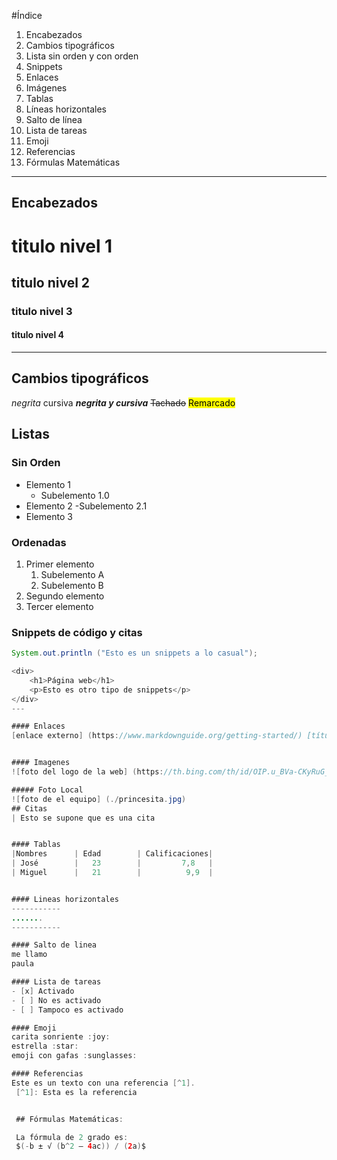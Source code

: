 #Índice

1. Encabezados
2. Cambios tipográficos
3. Lista sin orden y con orden
4. Snippets
5. Enlaces
6. Imágenes
7. Tablas
8. Líneas horizontales
9. Salto de línea
10. Lista de tareas
11. Emoji
12. Referencias
13. Fórmulas Matemáticas 
---

## Encabezados

# titulo nivel 1

## titulo nivel 2

### titulo nivel 3

#### titulo nivel 4

---

## Cambios tipográficos

_negrita_
cursiva
**_negrita y cursiva_**
~~Tachado~~
<mark>Remarcado</mark>

## Listas

### Sin Orden

- Elemento 1
  - Subelemento 1.0
- Elemento 2
  -Subelemento 2.1
- Elemento 3

### Ordenadas

1. Primer elemento
   1. Subelemento A
   2. Subelemento B
2. Segundo elemento
3. Tercer elemento

### Snippets de código y citas

```java
System.out.println ("Esto es un snippets a lo casual");

<div>
    <h1>Página web</h1>
    <p>Esto es otro tipo de snippets</p>
</div>
---

#### Enlaces
[enlace externo] (https://www.markdownguide.org/getting-started/) [título] [#indice]


#### Imagenes
![foto del logo de la web] (https://th.bing.com/th/id/OIP.u_BVa-CKyRuG_R9OHlq_QwHaEo?rs=1&pid=ImgDetMain)

##### Foto Local
![foto de el equipo] (./princesita.jpg)
## Citas
| Esto se supone que es una cita


#### Tablas
|Nombres      | Edad        | Calificaciones|
| José        |   23        |         7,8   |
| Miguel      |   21        |          9,9  |


#### Lineas horizontales
-----------
.......
-----------

#### Salto de linea 
me llamo 
paula

#### Lista de tareas 
- [x] Activado
- [ ] No es activado 
- [ ] Tampoco es activado

#### Emoji
carita sonriente :joy: 
estrella :star:
emoji con gafas :sunglasses:

#### Referencias 
Este es un texto con una referencia [^1].
 [^1]: Esta es la referencia


 ## Fórmulas Matemáticas:

 La fórmula de 2 grado es:
 $(-b ± √ (b^2 – 4ac)) / (2a)$